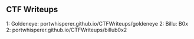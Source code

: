 ## CTF Writeups

1: Goldeneye: portwhisperer.github.io/CTFWriteups/goldeneye
2: Billu: B0x 2: portwhisperer.github.io/CTFWriteups/billub0x2
